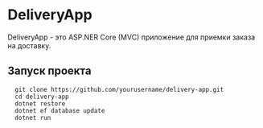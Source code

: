 # DeliveryApp

DeliveryApp - это ASP.NER Core (MVC) приложение для приемки заказа на доставку.

## Запуск проекта

 ```shell
   git clone https://github.com/yourusername/delivery-app.git
   cd delivery-app
   dotnet restore
   dotnet ef database update
   dotnet run
